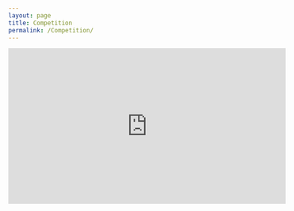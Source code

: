 ```yaml
---
layout: page
title: Competition
permalink: /Competition/
---
```


<!DOCTYPE html>

<html>
<head>
<title>경기 영상</title>
</head>
  <body>
    <iframe width="560" height="315" src="https://www.youtube.com/embed/7ldavNKB3YA?list=PL3YB7_Xq8qPgcB6Viq1ittfvT3XLFUnWo" frameborder="0" allowfullscreen></iframe>
  </body>
</html>
